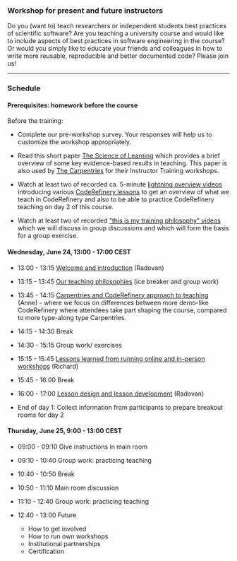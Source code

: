 

### Workshop for present and future instructors

Do you (want to) teach researchers or independent students best practices of
scientific software?  Are you teaching a university course and would like to
include aspects of best practices in software engineering in the course?  Or
would you simply like to educate your friends and colleagues in how to write
more reusable, reproducible and better documented code? Please join us!

---

### Schedule

#### Prerequisites: homework before the course

Before the training:

- Complete our pre-workshop survey. Your responses will help us to customize the workshop appropriately.

- Read this short paper [The Science of Learning](https://carpentries.github.io/instructor-training/files/papers/science-of-learning-2015.pdf) which provides a brief overview of some key evidence-based results in teaching. This paper is also used by [The Carpentries](https://carpentries.org/) for their Instructor Training workshops.

- Watch at least two of recorded ca. 5-minute
  [lightning overview videos](https://www.youtube.com/playlist?list=PLpLblYHCzJABvt25VY0wNIgbaQfTQaND7)
  introducing various
  [CodeRefinery lessons](https://coderefinery.org/lessons/)
  to get an overview of what we teach in CodeRefinery and also to be
  able to practice CodeRefinery teaching on day 2 of this course.

- Watch at least two of recorded
  ["this is my training philosophy" videos](https://www.youtube.com/playlist?list=PLpLblYHCzJAAHF89P-GCjEXWC8CF-7nhX)
  which we will
  discuss in group discussions and which will form the basis for a group
  exercise.

#### Wednesday, June 24, 13:00 - 17:00 CEST

- 13:00 - 13:15
  [Welcome and introduction](https://coderefinery.github.io/instructor-training/01-intro/)
  (Radovan)

- 13:15 - 13:45
  [Our teaching philosophies](https://coderefinery.github.io/instructor-training/02-teaching-philosophies/)
  (ice breaker and group work)

- 13:45 - 14:15
  [Carpentries and CodeRefinery approach to teaching](https://coderefinery.github.io/instructor-training/03-teaching-style/)
  (Anne) - where we focus on differences between more demo-like CodeRefinery where
  attendees take part shaping the course, compared to more type-along type Carpentries.

- 14:15 - 14:30
  Break

- 14:30 - 15:15
  Group work/ exercises

- 15:15 - 15:45
  [Lessons learned from running online and in-person workshops](https://coderefinery.github.io/instructor-training/05-operations/)
  (Richard)

- 15:45 - 16:00
  Break

- 16:00 - 17:00
  [Lesson design and lesson development](https://coderefinery.github.io/instructor-training/06-lesson-design/)
  (Radovan)

- End of day 1: Collect information from participants to prepare breakout rooms for day 2


#### Thursday, June 25, 9:00 - 13:00 CEST

- 09:00 - 09:10
  Give instructions in main room

- 09:10 - 10:40
  Group work: practicing teaching

- 10:40 - 10:50
  Break

- 10:50 - 11:10
  Main room discussion

- 11:10 - 12:40
  Group work: practicing teaching

- 12:40 - 13:00
  Future
  - How to get involved
  - How to run own workshops
  - Institutional partnerships
  - Certification
